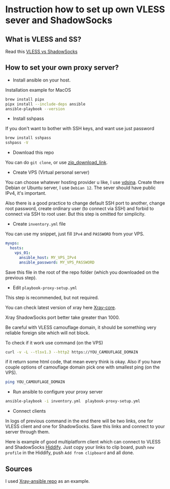 # Instruction how to set up own VLESS sever and ShadowSocks

## What is VLESS and SS?

Read this [VLESS vs ShadowSocks](https://habr.com/ru/articles/839656/)

## How to set your own proxy server?

- Install ansible on your host.

Installation example for MacOS
```sh
brew install pipx
pipx install --include-deps ansible
ansible-playbook --version
```

- Install sshpass
 
If you don't want to bother with SSH keys, and want use just password
```sh
brew install sshpass
sshpass -V
```

- Download this repo

You can do `git clone`, or use [zip_download_link](https://github.com/St0rmPetrel/proxy_config/archive/refs/heads/main.zip).

- Create VPS (Virtual personal server)

You can choose whatever hosting provider u like, I use [vdsina](https://www.vdsina.com/).
Create there Debian or Ubuntu server, I use `Debian 12`. The sever should have public IPv4, it's important.

Also there is a good practice to change default SSH port to another, change root password, create ordinary user (to connect via SSH) and forbid to connect via SSH to root user. But this step is omitted for simplicity. 

- Create `inventory.yml` file

You can use my snippet, just fill `IPv4` and `PASSWORD` from your VPS.
```yml
myvps:
  hosts:
    vps_01:
      ansible_host: MY_VPS_IPv4
      ansible_password: MY_VPS_PASSWORD
```

Save this file in the root of the repo folder (which you downloaded on the previous step).

- Edit `playbook-proxy-setup.yml`

This step is recommended, but not required.

You can check latest version of xray here [Xray-core](https://github.com/XTLS/Xray-core).

Xray ShadowSocks port better take greater than 1000.

Be careful with VLESS camouflage domain, it should be something very reliable foreign site which will not block.

To check if it work use command (on the VPS)
```sh 
curl -v -L --tlsv1.3 --http2 https://YOU_CAMOUFLAGE_DOMAIN
```

if it return some html code, that mean every think is okay. Also if you have couple options of camouflage domain pick one
with smallest ping (on the VPS).

```sh
ping YOU_CAMOUFLAGE_DOMAIN
```

- Run ansible to configure your proxy server

```sh
ansible-playbook -i inventory.yml  playbook-proxy-setup.yml
```

- Connect clients

In logs of previous command in the end there will be two links, one for VLESS client and one for ShadowSocks. Save this links and connect to your server through them.

Here is example of good multiplatform client which can connect to VLESS and ShadowSocks [Hiddify](https://hiddify.com/). Just copy your links to clip board, push `new profile` in the Hiddify, push `Add from clipboard` and all done. 

## Sources

I used [Xray-ansible repo](https://github.com/pilosus/Xray-ansible/tree/main) as an example.
